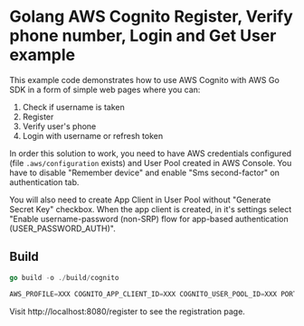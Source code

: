 # Golang AWS Cognito Register, Verify phone number, Login and Get User example

This example code demonstrates how to use AWS Cognito with AWS Go SDK in a form of simple web pages where you can:

1. Check if username is taken
2. Register
3. Verify user's phone
4. Login with username or refresh token

In order this solution to work, you need to have AWS credentials configured (file `.aws/configuration` exists) and User Pool created in AWS Console. You have to disable "Remember device" and enable "Sms second-factor" on authentication tab.

You will also need to create App Client in User Pool without "Generate Secret Key" checkbox. When the app client is created, in it's settings select "Enable username-password (non-SRP) flow for app-based authentication (USER_PASSWORD_AUTH)".

## Build

```go
go build -o ./build/cognito

AWS_PROFILE=XXX COGNITO_APP_CLIENT_ID=XXX COGNITO_USER_POOL_ID=XXX PORT=8080 ./build/cognito
```

Visit http://localhost:8080/register to see the registration page.